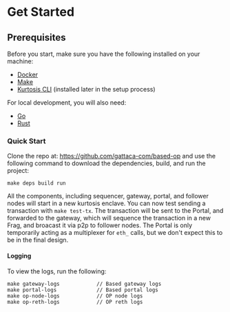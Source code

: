 # Get Started

## Prerequisites

Before you start, make sure you have the following installed on your machine:

- [Docker](https://docs.docker.com/get-docker/)
- [Make](https://www.gnu.org/software/make/)
- [Kurtosis CLI](https://docs.kurtosis.com/install/) (installed later in the setup process)

For local development, you will also need:
- [Go](https://golang.org/dl/)
- [Rust](https://www.rust-lang.org/tools/install)

### Quick Start

Clone the repo at: https://github.com/gattaca-com/based-op and use the following command to download the dependencies, build, and run the project:

```shell
make deps build run
```

All the components, including sequencer, gateway, portal, and follower nodes will start in a new kurtosis enclave.
You can now test sending a transaction with `make test-tx`.
The transaction will be sent to the Portal, and forwarded to the gateway, which will sequence the transaction in a new Frag, and broacast it via p2p to follower nodes.
The Portal is only temporarily acting as a multiplexer for `eth_` calls, but we don't expect this to be in the final design.

#### Logging

To view the logs, run the following:

```shell
make gateway-logs            // Based gateway logs
make portal-logs             // Based portal logs
make op-node-logs            // OP node logs
make op-reth-logs            // OP reth logs
```